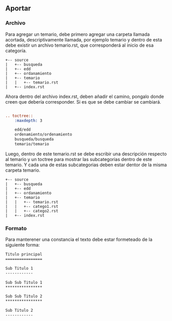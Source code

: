 ## Aportar

### Archivo

Para agregar un temario, debe primero agregar una carpeta llamada acortada, descriptivamente llamada, por ejemplo temario y dentro de esta debe existir un archivo temario.rst, que corresponderá al inicio de esa categoría.

```
+-- source
|   +-- busqueda
|   +-- edd
|   +-- ordanamiento
|	+-- temario
|   |	+-- temario.rst
|	+-- index.rst
```

Ahora dentro del archivo index.rst, deben añadir el camino, pongalo donde creen que debería corresponder. Si es que se debe cambiar se cambiará.

```rst

.. toctree::
	:maxdepth: 3

	edd/edd
	ordenamiento/ordenamiento
	busqueda/busqueda
	temario/temario
```

Luego, dentro de este temario.rst se debe escribir una descripción respecto al temario y un toctree para mostrar las subcategorias dentro de este temario. Y cada una de estas subcategorias deben estar dentor de la misma carpeta temario.

```
+-- source
|   +-- busqueda
|   +-- edd
|   +-- ordanamiento
|	+-- temario
|   |	+-- temario.rst
|	|	+-- catego1.rst
|	|	+-- catego2.rst
|	+-- index.rst
```

### Formato

Para manterener una constancia el texto debe estar formeteado de la siguiente forma:

```rst
Titulo principal
================

Sub Titulo 1
------------

Sub Sub Titulo 1
****************

Sub Sub Titulo 2
****************

Sub Titulo 2
------------
```